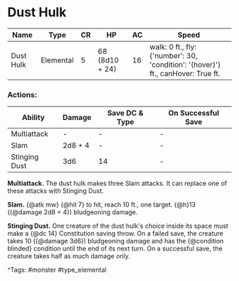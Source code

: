 # Dust Hulk

| Name | Type | CR | HP | AC | Speed |
|------|------|----|----|----|-------|
| Dust Hulk | Elemental | 5 | 68 (8d10 + 24) | 16 | walk: 0 ft., fly: {'number': 30, 'condition': '(hover)'} ft., canHover: True ft. |

### Actions:

| Ability | Damage | Save DC & Type | On Successful Save |
|---------|--------|----------------|--------------------|
| Multiattack | - | - | - |
| Slam | 2d8 + 4 | - | - |
| Stinging Dust | 3d6 | 14 | - |


**Multiattack.** The dust hulk makes three Slam attacks. It can replace one of these attacks with Stinging Dust.

**Slam.** {@atk mw} {@hit 7} to hit, reach 10 ft., one target. {@h}13 ({@damage 2d8 + 4}) bludgeoning damage.

**Stinging Dust.** One creature of the dust hulk's choice inside its space must make a {@dc 14} Constitution saving throw. On a failed save, the creature takes 10 ({@damage 3d6}) bludgeoning damage and has the {@condition blinded} condition until the end of its next turn. On a successful save, the creature takes half as much damage only.

^Tags: #monster #type_elemental